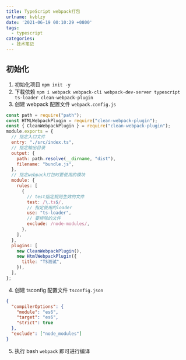 ```yaml
---
title: TypeScript webpack打包
urlname: kvblzy
date: '2021-06-19 00:10:29 +0800'
tags:
  - typescript
categories:
  - 技术笔记
---
```


## 初始化

1. 初始化项目 `npm init -y`
1. 下载依赖 `npm i webpack webpack-cli webpack-dev-server typescript ts-loader clean-webpack-plugin`
1. 创建 webpack 配置文件 `webpack.config.js`

```javascript
const path = require("path");
const HTMLWebpackPlugin = require("clean-webpack-plugin");
const { CleanWebpackPlugin } = require("clean-webpack-plugin");
module.exports = {
  // 指定入口文件
  entry: "./src/index.ts",
  // 指定输出目录
  output: {
    path: path.resolve(__dirname, "dist"),
    filename: "bundle.js",
  },
  // 指定webpack打包时要使用的模块
  module: {
    rules: [
      {
        // test指定规则生效的文件
        test: /\.ts$/,
        // 指定使用的loader
        use: "ts-loader",
        // 要排除的文件
        exclude: /node-modules/,
      },
    ],
  },
  plugins: [
    new CleanWebpackPlugin(),
    new HtmlWebpackPlugin({
      title: "TS测试",
    }),
  ],
};
```

4. 创建 tsconfig 配置文件 `tsconfig.json`

```json
{
  "compilerOptions": {
    "module": "es6",
    "target": "es6",
    "strict": true
  },
  "exclude": ["node_modules"]
}
```

5. 执行 bash `webpack` 即可进行编译

​
